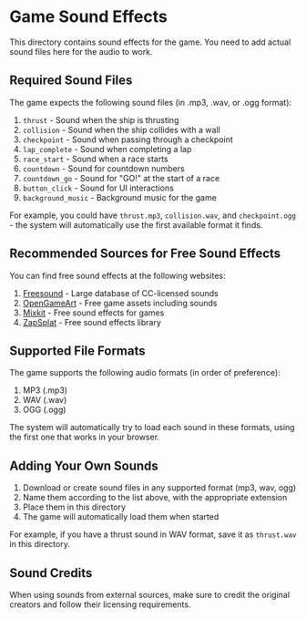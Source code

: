 # Game Sound Effects

This directory contains sound effects for the game. You need to add actual sound files here for the audio to work.

## Required Sound Files

The game expects the following sound files (in .mp3, .wav, or .ogg format):

1. `thrust` - Sound when the ship is thrusting
2. `collision` - Sound when the ship collides with a wall
3. `checkpoint` - Sound when passing through a checkpoint
4. `lap_complete` - Sound when completing a lap
5. `race_start` - Sound when a race starts
6. `countdown` - Sound for countdown numbers
7. `countdown_go` - Sound for "GO!" at the start of a race
8. `button_click` - Sound for UI interactions
9. `background_music` - Background music for the game

For example, you could have `thrust.mp3`, `collision.wav`, and `checkpoint.ogg` - the system will automatically use the first available format it finds.

## Recommended Sources for Free Sound Effects

You can find free sound effects at the following websites:

1. [Freesound](https://freesound.org/) - Large database of CC-licensed sounds
2. [OpenGameArt](https://opengameart.org/) - Free game assets including sounds
3. [Mixkit](https://mixkit.co/free-sound-effects/) - Free sound effects for games
4. [ZapSplat](https://www.zapsplat.com/) - Free sound effects library

## Supported File Formats

The game supports the following audio formats (in order of preference):

1. MP3 (.mp3)
2. WAV (.wav)
3. OGG (.ogg)

The system will automatically try to load each sound in these formats, using the first one that works in your browser.

## Adding Your Own Sounds

1. Download or create sound files in any supported format (mp3, wav, ogg)
2. Name them according to the list above, with the appropriate extension
3. Place them in this directory
4. The game will automatically load them when started

For example, if you have a thrust sound in WAV format, save it as `thrust.wav` in this directory.

## Sound Credits

When using sounds from external sources, make sure to credit the original creators and follow their licensing requirements.
